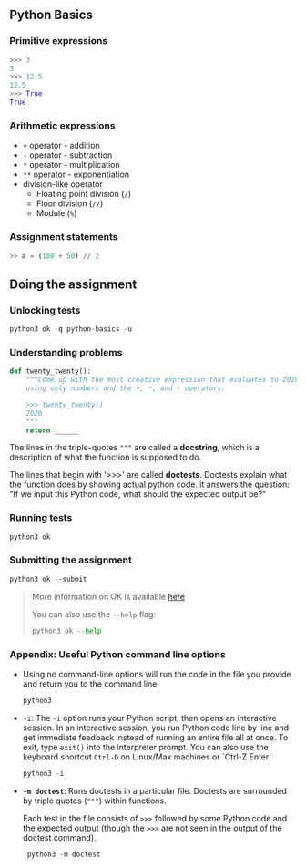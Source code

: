 ## Python Basics

### Primitive expressions

```python
>>> 3
3
>>> 12.5
12.5
>>> True
True
```

### Arithmetic expressions

- `+` operator - addition
- `-` operator - subtraction
- `*` operator - multiplication
- `**` operator - exponentiation
- division-like operator
  - Floating point division (`/`)
  - Floor division (`//`)   
  - Module (`%`)

### Assignment statements

```python
>> a = (100 + 50) // 2
```



## Doing the assignment

### Unlocking tests

```python 
python3 ok -q python-basics -u
```

### Understanding problems

```python
def twenty_twenty():
    """Come up with the most creative expression that evaluates to 2020,
    using only numbers and the +, *, and - operators.

    >>> twenty_twenty()
    2020
    """
    return ______
```

The lines in the triple-quotes `"""` are called a **docstring**, which is a description of what the function is supposed to do.

The lines that begin with '>>>' are called **doctests**. Doctests explain what the function does by showing actual python code. it answers the question: "If we input this Python code, what should the expected output be?"

 ### Running tests

```python
python3 ok
```

###  Submitting the assignment

```python
python3 ok --submit
```

>  More information on OK is available [here](https://inst.eecs.berkeley.edu/~cs61a/su20/articles/using-ok.html)
>
> You can also use the `--help` flag:
>
> ```python 
> python3 ok --help
> ```



### Appendix: Useful Python command line options

- Using no command-line options will run the code in the file you provide and return you to the command line.

  ```python
  python3
  ```

- `-i`: The `-i` option runs your Python script, then opens an interactive session. In an interactive session, you run Python code line by line and get immediate feedback instead of running an entire file all at once. To exit, type `exit()` into the interpreter prompt. You can also use the keyboard shortcut `Ctrl-D` on Linux/Max machines or `Ctrl-Z Enter'

  ```python
  python3 -i
  ```

- **`-m doctest`**: Runs doctests in a particular file. Doctests are surrounded by triple quotes (`"""`) within functions.

  Each test in the file consists of `>>>` followed by some Python code and the expected output (though the `>>>` are not seen in the output of the doctest command).

  ```python
   python3 -m doctest 
  ```

